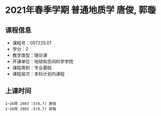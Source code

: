 # 2021年春季学期 普通地质学 唐俊, 郭璇






## 课程信息

- 课程号：007225.01
- 学分：2
- 教学类型：理论课
- 开课单位：地球和空间科学学院
- 课程类别：专业基础
- 课程层次：本科计划内课程

## 上课时间

```
1~16周 2403 :5(6,7) 唐俊
1~16周 2403 :5(6,7) 郭璇
```

